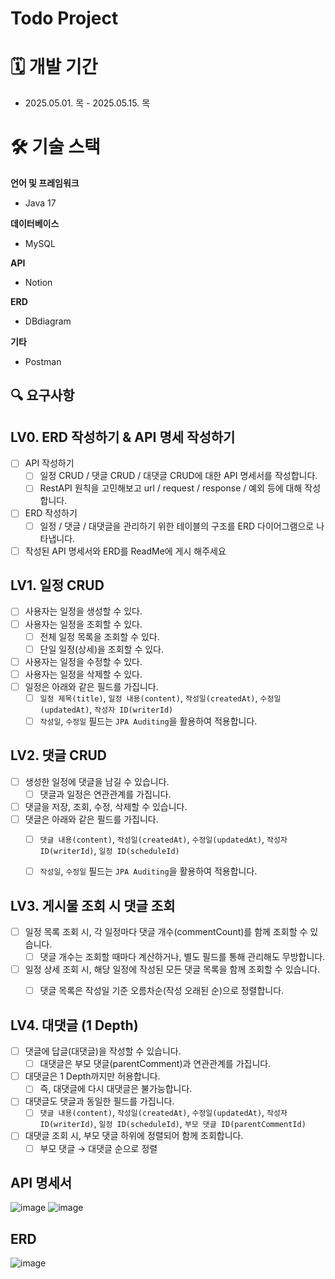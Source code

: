 # Todo Project

# 🗓️ 개발 기간

- 2025.05.01. 목 - 2025.05.15. 목

# 🛠️ 기술 스택
**언어 및 프레임워크**
- Java 17

**데이터베이스**
- MySQL

**API**
- Notion

**ERD**
- DBdiagram

**기타**
- Postman

## **🔍 요구사항**

## LV0. ERD 작성하기 & API 명세 작성하기

- [ ]  API 작성하기
    - [ ]  일정 CRUD / 댓글 CRUD / 대댓글 CRUD에 대한 API 명세서를 작성합니다.
    - [ ]  RestAPI 원칙을 고민해보고 url / request / response / 예외 등에 대해 작성합니다.
- [ ]  ERD 작성하기
    - [ ]  일정 / 댓글 / 대댓글을 관리하기 위한 테이블의 구조를 ERD 다이어그램으로 나타냅니다.
- [ ]  작성된 API 명세서와 ERD를 ReadMe에 게시 해주세요

## LV1. 일정 CRUD

- [ ]  사용자는 일정을 생성할 수 있다.
- [ ]  사용자는 일정을 조회할 수 있다.
    - [ ]  전체 일정 목록을 조회할 수 있다.
    - [ ]  단일 일정(상세)을 조회할 수 있다.
- [ ]  사용자는 일정을 수정할 수 있다.
- [ ]  사용자는 일정을 삭제할 수 있다.
- [ ]  일정은 아래와 같은 필드를 가집니다.
    - [ ]  `일정 제목(title)`, `일정 내용(content)`, `작성일(createdAt)`, `수정일(updatedAt)`, `작성자 ID(writerId)`
    - [ ]  `작성일`, `수정일` 필드는 `JPA Auditing`을 활용하여 적용합니다.

## LV2. 댓글 CRUD

- [ ]  생성한 일정에 댓글을 남길 수 있습니다.
    - [ ]  댓글과 일정은 연관관계를 가집니다.
- [ ]  댓글을 저장, 조회, 수정, 삭제할 수 있습니다.
- [ ]  댓글은 아래와 같은 필드를 가집니다.
    - [ ]  `댓글 내용(content)`, `작성일(createdAt)`, `수정일(updatedAt)`, `작성자 ID(writerId)`, `일정 ID(scheduleId)`
    - [ ]  `작성일`, `수정일` 필드는 `JPA Auditing`을 활용하여 적용합니다.
    

## LV3. 게시물 조회 시 댓글 조회

- [ ]  일정 목록 조회 시, 각 일정마다 댓글 개수(commentCount)를 함께 조회할 수 있습니다.
    - [ ]  댓글 개수는 조회할 때마다 계산하거나, 별도 필드를 통해 관리해도 무방합니다.
- [ ]  일정 상세 조회 시, 해당 일정에 작성된 모든 댓글 목록을 함께 조회할 수 있습니다.
    - [ ]  댓글 목록은 작성일 기준 오름차순(작성 오래된 순)으로 정렬합니다.
    

## LV4. 대댓글 (1 Depth)

- [ ]  댓글에 답글(대댓글)을 작성할 수 있습니다.
    - [ ]  대댓글은 부모 댓글(parentComment)과 연관관계를 가집니다.
- [ ]  대댓글은 1 Depth까지만 허용합니다.
    - [ ]  즉, 대댓글에 다시 대댓글은 불가능합니다.
- [ ]  대댓글도 댓글과 동일한 필드를 가집니다.
    - [ ]  `댓글 내용(content)`, `작성일(createdAt)`, `수정일(updatedAt)`, `작성자 ID(writerId)`, 
    `일정 ID(scheduleId)`, `부모 댓글 ID(parentCommentId)`
- [ ]  대댓글 조회 시, 부모 댓글 하위에 정렬되어 함께 조회합니다.
    - [ ]  부모 댓글 → 대댓글 순으로 정렬
     
## API 명세서
![image](https://github.com/user-attachments/assets/8bd8e250-bd7a-451c-838f-888668fbfa85)
![image](https://github.com/user-attachments/assets/72164e53-ae5f-44c9-960d-85b76bc6b11c)


## ERD
![image](https://github.com/user-attachments/assets/dc4baad9-218a-4065-bdf2-294bb916b8e4)

